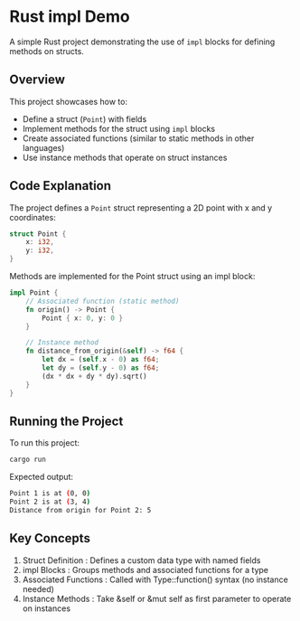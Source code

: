 # Rust impl Demo

A simple Rust project demonstrating the use of `impl` blocks for defining methods on structs.

## Overview

This project showcases how to:

- Define a struct (`Point`) with fields
- Implement methods for the struct using `impl` blocks
- Create associated functions (similar to static methods in other languages)
- Use instance methods that operate on struct instances

## Code Explanation

The project defines a `Point` struct representing a 2D point with x and y coordinates:

```rust
struct Point {
    x: i32,
    y: i32,
}
```

Methods are implemented for the Point struct using an impl block:

```rust
impl Point {
    // Associated function (static method)
    fn origin() -> Point {
        Point { x: 0, y: 0 }
    }

    // Instance method
    fn distance_from_origin(&self) -> f64 {
        let dx = (self.x - 0) as f64;
        let dy = (self.y - 0) as f64;
        (dx * dx + dy * dy).sqrt()
    }
}
```

## Running the Project

To run this project:

```bash
cargo run
```

Expected output:

```bash
Point 1 is at (0, 0)
Point 2 is at (3, 4)
Distance from origin for Point 2: 5
```

## Key Concepts

1. Struct Definition : Defines a custom data type with named fields
2. impl Blocks : Groups methods and associated functions for a type
3. Associated Functions : Called with Type::function() syntax (no instance needed)
4. Instance Methods : Take &self or &mut self as first parameter to operate on instances
